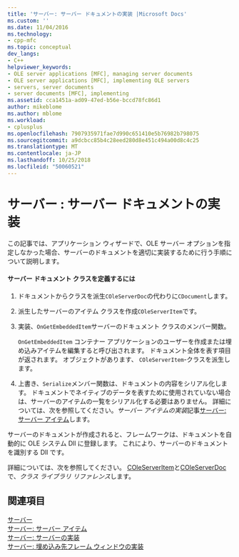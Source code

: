 ```yaml
---
title: 'サーバー: サーバー ドキュメントの実装 |Microsoft Docs'
ms.custom: ''
ms.date: 11/04/2016
ms.technology:
- cpp-mfc
ms.topic: conceptual
dev_langs:
- C++
helpviewer_keywords:
- OLE server applications [MFC], managing server documents
- OLE server applications [MFC], implementing OLE servers
- servers, server documents
- server documents [MFC], implementing
ms.assetid: cca1451a-ad09-47ed-b56e-bccd78fc86d1
author: mikeblome
ms.author: mblome
ms.workload:
- cplusplus
ms.openlocfilehash: 7907935971fae7d990c651410e5b76982b798075
ms.sourcegitcommit: a9dcbcc85b4c28eed280d8e451c494a00d8c4c25
ms.translationtype: MT
ms.contentlocale: ja-JP
ms.lasthandoff: 10/25/2018
ms.locfileid: "50060521"
---
```

# <a name="servers-implementing-server-documents"></a>サーバー : サーバー ドキュメントの実装

この記事では、アプリケーション ウィザードで、OLE サーバー オプションを指定しなかった場合、サーバーのドキュメントを適切に実装するために行う手順について説明します。

#### <a name="to-define-a-server-document-class"></a>サーバー ドキュメント クラスを定義するには

1. ドキュメントからクラスを派生`COleServerDoc`の代わりに`CDocument`します。

1. 派生したサーバーのアイテム クラスを作成`COleServerItem`です。

1. 実装、`OnGetEmbeddedItem`サーバーのドキュメント クラスのメンバー関数。

   `OnGetEmbeddedItem` コンテナー アプリケーションのユーザーを作成または埋め込みアイテムを編集すると呼び出されます。 ドキュメント全体を表す項目が返されます。 オブジェクトがあります、 `COleServerItem`-クラスを派生します。

1. 上書き、`Serialize`メンバー関数は、ドキュメントの内容をシリアル化します。 ドキュメントでネイティブのデータを表すために使用されていない場合は、サーバーのアイテムの一覧をシリアル化する必要はありません。 詳細については、次を参照してください。*サーバー アイテムの実装*記事[サーバー: サーバー アイテム](../mfc/servers-server-items.md)します。

サーバーのドキュメントが作成されると、フレームワークは、ドキュメントを自動的に OLE システム Dll に登録します。 これにより、サーバーのドキュメントを識別する Dll です。

詳細については、次を参照してください。 [COleServerItem](../mfc/reference/coleserveritem-class.md)と[COleServerDoc](../mfc/reference/coleserverdoc-class.md)で、*クラス ライブラリ リファレンス*します。

## <a name="see-also"></a>関連項目

[サーバー](../mfc/servers.md)<br/>
[サーバー: サーバー アイテム](../mfc/servers-server-items.md)<br/>
[サーバー: サーバーの実装](../mfc/servers-implementing-a-server.md)<br/>
[サーバー: 埋め込み先フレーム ウィンドウの実装](../mfc/servers-implementing-in-place-frame-windows.md)

